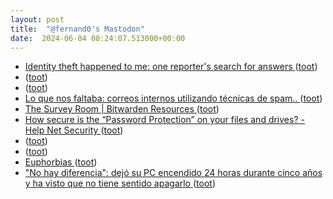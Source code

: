 ```yaml
---
layout: post
title:  "@fernand0's Mastodon"
date:  2024-06-04 08:24:07.513000+00:00
---
```

*  [Identity theft happened to me: one reporter's search for answers ](https://www.bostonglobe.com/2024/05/15/magazine/on-the-trail-of-my-identity-thief) ([toot](https://mastodon.social/@fernand0/112557388432167748))
*  [ ](https://mastodon.social/users/fernand0/statuses/112557358132169894/activity) ([toot](https://mastodon.social/users/fernand0/statuses/112557358132169894/activity))
*  [ ](https://nixnet.social/users/sl1200) ([toot](https://mastodon.social/@fernand0/112557357874831012))
*  [Lo que nos faltaba: correos internos utilizando técnicas de spam.. ](https://mastodon.social/@fernand0/112557266649461964) ([toot](https://mastodon.social/@fernand0/112557266649461964))
*  [The Survey Room \| Bitwarden Resources ](https://bitwarden.com/resources/the-survey-room/#world-password-day-global-surve) ([toot](https://mastodon.social/@fernand0/112557259204347563))
*  [How secure is the “Password Protection” on your files and drives? - Help Net Security ](https://www.helpnetsecurity.com/2024/05/10/password-protect-pdf-excel-files) ([toot](https://mastodon.social/@fernand0/112555837957991728))
*  [ ](https://mastodon.social/@vrruiz) ([toot](https://mastodon.social/@fernand0/112554257778791037))
*  [ ](https://mastodon.social/@vrruiz) ([toot](https://mastodon.social/@fernand0/112554005419566794))
*  [Euphorbias ](https://www.flickr.com/photos/fernand0/53763928434) ([toot](https://mastodon.social/@fernand0/112553934946371411))
*  ["No hay diferencia": dejó su PC encendido 24 horas durante cinco años y ha visto que no tiene sentido apagarlo ](https://www.genbeta.com/windows/no-hay-diferencia-dejo-su-pc-encendido-24-horas-durante-cinco-anos-ha-visto-que-no-tiene-sentido-apagarl) ([toot](https://mastodon.social/@fernand0/112553793366438022))
